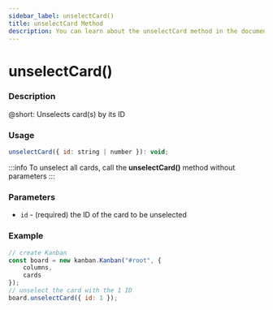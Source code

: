 ```yaml
---
sidebar_label: unselectCard()
title: unselectCard Method
description: You can learn about the unselectCard method in the documentation of the DHTMLX JavaScript Kanban library. Browse developer guides and API reference, try out code examples and live demos, and download a free 30-day evaluation version of DHTMLX Kanban.
---
```


# unselectCard()

### Description

@short: Unselects card(s) by its ID

### Usage

~~~jsx {}
unselectCard({ id: string | number }): void;
~~~

:::info
To unselect all cards, call the **unselectCard()** method without parameters
:::

### Parameters

- `id` - (required) the ID of the card to be unselected 

### Example

~~~jsx {7}
// create Kanban
const board = new kanban.Kanban("#root", {
	columns,
	cards
});
// unselect the card with the 1 ID
board.unselectCard({ id: 1 });
~~~
